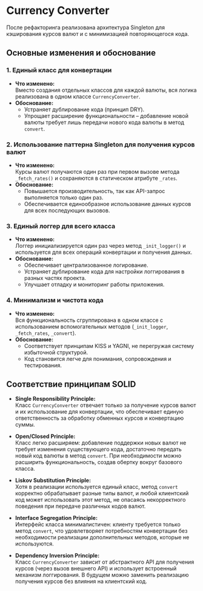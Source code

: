 # Currency Converter

После рефакторинга реализована архитектура Singleton для кэширования курсов валют и с минимизацией повторяющегося кода.

## Основные изменения и обоснование

### 1. Единый класс для конвертации
- **Что изменено:**  
  Вместо создания отдельных классов для каждой валюты, вся логика реализована в одном классе `CurrencyConverter`.
- **Обоснование:**  
  - Устраняет дублирование кода (принцип DRY).
  - Упрощает расширение функциональности – добавление новой валюты требует лишь передачи нового кода валюты в метод `convert`.

### 2. Использование паттерна Singleton для получения курсов валют
- **Что изменено:**  
  Курсы валют получаются один раз при первом вызове метода `_fetch_rates()` и сохраняются в статическом атрибуте `_rates`.
- **Обоснование:**  
  - Повышается производительность, так как API-запрос выполняется только один раз.
  - Обеспечивается единообразное использование данных курсов для всех последующих вызовов.

### 3. Единый логгер для всего класса
- **Что изменено:**  
  Логгер инициализируется один раз через метод `_init_logger()` и используется для всех операций конвертации и получения данных.
- **Обоснование:**  
  - Обеспечивает централизованное логирование.
  - Устраняет дублирование кода для настройки логгирования в разных частях проекта.
  - Улучшает отладку и мониторинг работы приложения.

### 4. Минимализм и чистота кода
- **Что изменено:**  
  Вся функциональность сгруппирована в одном классе с использованием вспомогательных методов (`_init_logger`, `_fetch_rates`, `_convert`).
- **Обоснование:**  
  - Соответствует принципам KISS и YAGNI, не перегружая систему избыточной структурой.
  - Код становится легче для понимания, сопровождения и тестирования.

## Соответствие принципам SOLID

- **Single Responsibility Principle:**  
  Класс `CurrencyConverter` отвечает только за получение курсов валют и их использование для конвертации, что обеспечивает единую ответственность за обработку обменных курсов и конвертацию суммы.

- **Open/Closed Principle:**  
  Класс легко расширяем: добавление поддержки новых валют не требует изменения существующего кода, достаточно передать новый код валюты в метод `convert`. При необходимости можно расширить функциональность, создав обертку вокруг базового класса.

- **Liskov Substitution Principle:**  
  Хотя в реализации используется единый класс, метод `convert` корректно обрабатывает разные типы валют, и любой клиентский код может использовать этот метод, не опасаясь некорректного поведения при передаче различных кодов валют.

- **Interface Segregation Principle:**  
  Интерфейс класса минималистичен: клиенту требуется только метод `convert`, что удовлетворяет потребностям конвертации без необходимости реализации дополнительных методов, которые не используются.

- **Dependency Inversion Principle:**  
  Класс `CurrencyConverter` зависит от абстрактного API для получения курсов (через вызов внешнего API) и использует встроенный механизм логгирования. В будущем можно заменить реализацию получения курсов без влияния на клиентский код.
